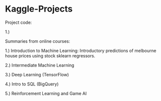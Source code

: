 # Kaggle-Projects

Project code:

1.)

Summaries from online courses:

1.) Introduction to Machine Learning: Introductory predictions of melbourne house prices using stock sklearn regressors. 

2.) Intermediate Machine Learning

3.) Deep Learning (TensorFlow)

4.) Intro to SQL (BigQuery)

5.) Reinforcement Learning and Game AI
